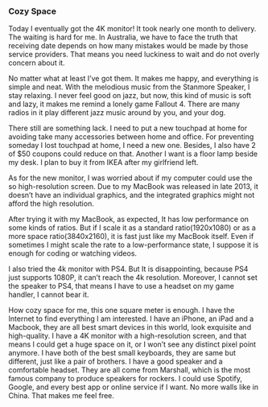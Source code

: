 ### Cozy Space

Today I eventually got the 4K monitor! It took nearly one month to delivery. The waiting is hard for me. In Australia, we have to face the truth that receiving date depends on how many mistakes would be made by those service providers. That means you need luckiness to wait and do not overly concern about it.

No matter what at least I’ve got them. It makes me happy, and everything is simple and neat. With the melodious music from the Stanmore Speaker, I stay relaxing. I never feel good on jazz, but now, this kind of music is soft and lazy, it makes me remind a lonely game Fallout 4. There are many radios in it play different jazz music around by you, and your dog.

There still are something lack. I need to put a new touchpad at home for avoiding take many accessories between home and office. For preventing someday I lost touchpad at home, I need a new one. Besides, I also have 2 of $50 coupons could reduce on that. Another I want is a floor lamp beside my desk. I plan to buy it from IKEA after my girlfriend left.

As for the new monitor, I was worried about if my computer could use the so high-resolution screen. Due to my MacBook was released in late 2013, it doesn’t have an individual graphics, and the integrated graphics might not afford the high resolution.

After trying it with my MacBook, as expected, It has low performance on some kinds of ratios. But if I scale it as a standard ratio(1920x1080) or as a more space ratio(3840x2160), it is fast just like my MacBook itself. Even if sometimes I might scale the rate to a low-performance state, I suppose it is enough for coding or watching videos.

I also tried the 4k monitor with PS4. But It is disappointing, because PS4 just supports 1080P, it can’t reach the 4k resolution. Moreover, I cannot set the speaker to PS4, that means I have to use a headset on my game handler, I cannot bear it.

How cozy space for me, this one square meter is enough. I have the Internet to find everything I am interested. I have an iPhone, an iPad and a Macbook, they are all best smart devices in this world, look exquisite and high-quality. I have a 4K monitor with a high-resolution screen, and that means I could get a huge space on it, or I won’t see any distinct pixel point anymore. I have both of the best small keyboards, they are same but different, just like a pair of brothers. I have a good speaker and a comfortable headset. They are all come from Marshall, which is the most famous company to produce speakers for rockers. I could use Spotify, Google, and every best app or online service if I want. No more walls like in China. That makes me feel free.
